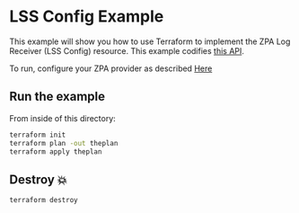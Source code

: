 # LSS Config Example

This example will show you how to use Terraform to implement the ZPA Log Receiver (LSS Config) resource.
This example codifies [this API](https://help.zscaler.com/zpa/api-reference#/lss-config-controller-v-2).

To run, configure your ZPA provider as described [Here](https://github.com/zscaler/terraform-provider-zpa/blob/master/docs/index.html.markdown)

## Run the example

From inside of this directory:

```bash
terraform init
terraform plan -out theplan
terraform apply theplan
```

## Destroy 💥

```bash
terraform destroy
```
